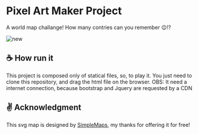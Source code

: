 # Pixel Art Maker Project
A world map challange! How many contries can you remember :wink:!?

![new](https://user-images.githubusercontent.com/37053115/72948398-c4bd0500-3d63-11ea-9a6c-3d2a00fa9bd9.PNG)

## :coffee: How run it
This project is composed only of statical files, so, to play it. You just need to clone this repository, and drag the html file on the browser. 
OBS: It need a internet connection, because bootstrap and Jquery are requested by a CDN

## :v: Acknowledgment
This svg map is designed by [SimpleMaps](https://simplemaps.com/), my thanks for offering it for free!
